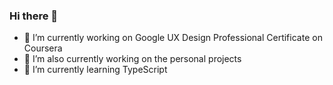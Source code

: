 ### Hi there 👋

<!--
**valia9/valia9** is a ✨ _special_ ✨ repository because its `README.md` (this file) appears on your GitHub profile.

Here are some ideas to get you started:

- 🔭 I’m currently working on Google UX Design Professional Certificate on Coursera
- 🌱 I’m currently learning Reactjs 
- 👯 I’m looking to collaborate on 
- 🤔 I’m looking for help with ...
- 💬 Ask me about ...
- 📫 How to reach me: ...
- 😄 Pronouns: ...
- ⚡ Fun fact: ...
-->
- 🔭 I’m currently working on Google UX Design Professional Certificate on Coursera
- 🔭 I’m also currently working on the personal projects
- 🌱 I’m currently learning TypeScript 
